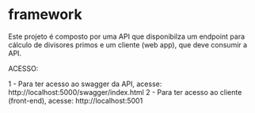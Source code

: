 # framework


Este projeto é composto por uma API que disponibilza um endpoint para cálculo de divisores primos e um cliente (web app), que deve consumir a API.


ACESSO:

1 - Para ter acesso ao swagger da API, acesse: http://localhost:5000/swagger/index.html
2 - Para ter acesso ao cliente (front-end), acesse: http://localhost:5001
